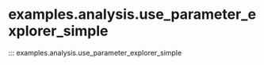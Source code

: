 # examples.analysis.use_parameter_explorer_simple

::: examples.analysis.use_parameter_explorer_simple
